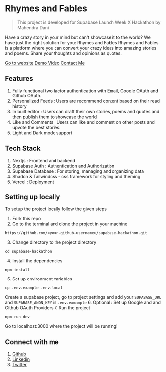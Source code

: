 # Rhymes and Fables

> This project is developed for Supabase Launch Week X Hackathon by Mahendra Dani

Have a crazy story in your mind but can't showcase it to the world?
We have just the right solution for you: Rhymes and Fables
Rhymes and Fables is a platform where you can convert your crazy ideas into amazing stories and poems. Share your thoughts and opinions as quotes.

[Go to website](https://rhymes-and-fables.vercel.app/)
[Demo Video](https://drive.google.com/file/d/1WjDVINE3DSfQlCke7_jA_0Iuo_MR4faN/view?usp=drive_link)
[Contact Me](https://twitter.com/MahendraDani09)

## Features

1. Fully functional two factor authentication with Email, Google OAuth and Github OAuth.
2. Personalized Feeds : Users are recommend content based on their read history
3. In built editor : Users can draft their own stories, poems and quotes and then publish them to showcase the world
4. Like and Comments : Users can like and comment on other posts and upvote the best stories.
5. Light and Dark mode support

## Tech Stack

1. Nextjs : Frontend and backend
2. Supabase Auth : Authentication and Authorization
3. Supabase Database : For storing, managing and organizing data
4. Shadcn & Tailwindcss - css framework for styling and theming
5. Vercel : Deployment

## Setting up locally

To setup the project locally follow the given steps

1. Fork this repo
2. Go to the terminal and clone the project in your machine

```
https://github.com/<your-github-username>/supabase-hackathon.git
```

3. Change directory to the project directory

```
cd supabase-hackathon
```

4. Install the dependencies

```
npm install
```

5. Set up environment variables

```
cp .env.example .env.local
```

Create a supabase project, go tp project settings and add your `SUPABASE_URL` and `SUPABASE_ANON_KEY` in `.env.exmample` 6. Optional : Set up Google and and Github OAuth Providers 7. Run the project

```
npm run dev
```

Go to localhost:3000 where the project will be running!

## Connect with me

1. [Github](https://github.com/MahendraDani)
2. [Linkedin](https://linkedin.com/in/mahendra-dani)
3. [Twitter](https://twitter.com/@MahendraDani09)
